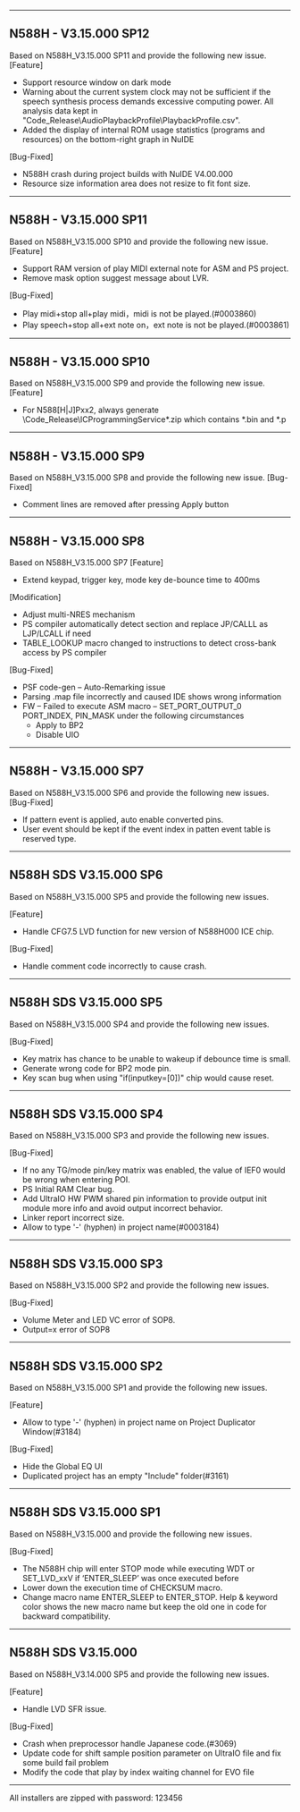 
-------------
N588H - V3.15.000 SP12
-------------
Based on N588H_V3.15.000 SP11 and provide the following new issue.
[Feature] 
 + Support resource window on dark mode
 + Warning about the current system clock may not be sufficient if the speech synthesis process demands excessive computing power. 
   All analysis data kept in "Code_Release\AudioPlaybackProfile\PlaybackProfile.csv".
 + Added the display of internal ROM usage statistics (programs and resources) on the bottom-right graph in NuIDE
 
[Bug-Fixed]
 * N588H crash during project builds with NuIDE V4.00.000
 * Resource size information area does not resize to fit font size.
 
-------------
N588H - V3.15.000 SP11
-------------
Based on N588H_V3.15.000 SP10 and provide the following new issue.
[Feature] 
+ Support RAM version of play MIDI external note for ASM and PS project.
+ Remove mask option suggest message about LVR.
 
[Bug-Fixed]
+ Play midi+stop all+play midi，midi is not be played.(#0003860) 
+ Play speech+stop all+ext note on，ext note is not be played.(#0003861)

-------------
N588H - V3.15.000 SP10
-------------
Based on N588H_V3.15.000 SP9 and provide the following new issue.
[Feature]
+ For N588[H|J]Pxx2, always generate \Code_Release\ICProgrammingService\*.zip which contains *.bin and *.p



-------------
N588H - V3.15.000 SP9
-------------
Based on N588H_V3.15.000 SP8 and provide the following new issue.
[Bug-Fixed]
+ Comment lines are removed after pressing Apply button

-------------
N588H - V3.15.000 SP8
-------------
Based on N588H_V3.15.000 SP7
[Feature]
+ Extend keypad, trigger key, mode key de-bounce time to 400ms

[Modification]
+ Adjust multi-NRES mechanism
+ PS compiler automatically detect section and replace JP/CALLL as LJP/LCALL if need
+ TABLE_LOOKUP macro changed to instructions to detect cross-bank access by PS compiler

[Bug-Fixed]
+ PSF code-gen – Auto-Remarking issue
+ Parsing .map file incorrectly and caused IDE shows wrong information
+ FW – Failed to execute ASM macro – SET_PORT_OUTPUT_0 PORT_INDEX, PIN_MASK under the following circumstances
  - Apply to BP2
  - Disable UIO

-------------
N588H - V3.15.000 SP7
-------------
Based on N588H_V3.15.000 SP6 and provide the following new issues.
[Bug-Fixed]
+ If pattern event is applied, auto enable converted pins.
+ User event should be kept if the event index in patten event table is reserved type.
	
-------------
N588H SDS V3.15.000 SP6
-------------
Based on N588H_V3.15.000 SP5 and provide the following new issues.

[Feature]
+ Handle CFG7.5 LVD function for new version of N588H000 ICE chip.

[Bug-Fixed]
+ Handle comment code incorrectly to cause crash.

-------------
N588H SDS V3.15.000 SP5
-------------
Based on N588H_V3.15.000 SP4 and provide the following new issues.

[Bug-Fixed]
+ Key matrix has chance to be unable to wakeup if debounce time is small.
+ Generate wrong code for BP2 mode pin.
+ Key scan bug when using "if(inputkey=[0])" chip would cause reset.

-------------
N588H SDS V3.15.000 SP4
-------------
Based on N588H_V3.15.000 SP3 and provide the following new issues.

[Bug-Fixed]
+ If no any TG/mode pin/key matrix was enabled, the value of IEF0 would be wrong when entering POI.
+ PS Initial RAM Clear bug.
+ Add UltraIO HW PWM shared pin information to provide output init module more info and avoid output incorrect behavior.
+ Linker report incorrect size.
+ Allow to type '-' (hyphen) in project name(#0003184)

-------------
N588H SDS V3.15.000 SP3
-------------
Based on N588H_V3.15.000 SP2 and provide the following new issues.

[Bug-Fixed]
+ Volume Meter and LED VC error of SOP8. 
+ Output=x error of SOP8
    
-------------
N588H SDS V3.15.000 SP2
-------------
Based on N588H_V3.15.000 SP1 and provide the following new issues.

[Feature]
+ Allow to type '-' (hyphen) in project name on Project Duplicator Window(#3184)

[Bug-Fixed]
+ Hide the Global EQ UI
+ Duplicated project has an empty "Include" folder(#3161)

-------------
N588H SDS V3.15.000 SP1
-------------
Based on N588H_V3.15.000 and provide the following new issues.

[Bug-Fixed]
+ The N588H chip will enter STOP mode while executing WDT or SET_LVD_xxV if ‘ENTER_SLEEP’ was once executed before
+ Lower down the execution time of CHECKSUM macro.
+ Change macro name ENTER_SLEEP to ENTER_STOP. Help & keyword color shows the new macro name but keep the old one in code for backward compatibility.


-------------
N588H SDS V3.15.000
-------------
Based on N588H_V3.14.000 SP5 and provide the following new issues.

[Feature]
+ Handle LVD SFR issue.
    
[Bug-Fixed]
+ Crash when preprocessor handle Japanese code.(#3069)
+ Update code for shift sample position parameter on UltraIO file and fix some build fail problem
+ Modify the code that play by index waiting channel for EVO file

-------------
All installers are zipped with password: 123456
